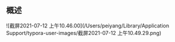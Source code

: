 ## 概述

![截屏2021-07-12 上午10.46.00](/Users/peiyang/Library/Application Support/typora-user-images/截屏2021-07-12 上午10.49.29.png)

